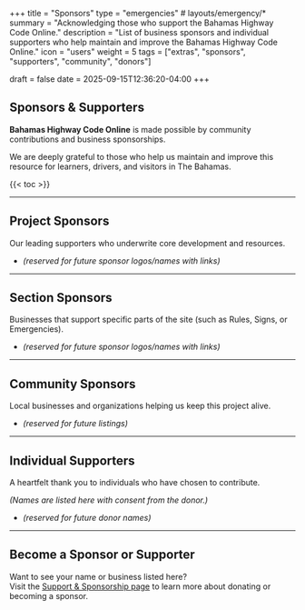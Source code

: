 +++
title = "Sponsors"
type = "emergencies"           # layouts/emergency/*
summary = "Acknowledging those who support the Bahamas Highway Code Online."
description = "List of business sponsors and individual supporters who help maintain and improve the Bahamas Highway Code Online."
icon = "users"
weight = 5
tags = ["extras", "sponsors", "supporters", "community", "donors"]

draft = false
date = 2025-09-15T12:36:20-04:00
+++

## Sponsors & Supporters

**Bahamas Highway Code Online** is made possible by community contributions and business sponsorships.

We are deeply grateful to those who help us maintain and improve this resource for learners, drivers, and visitors in The Bahamas.

{{< toc >}}

---

## Project Sponsors
Our leading supporters who underwrite core development and resources.

- *(reserved for future sponsor logos/names with links)*  

---

## Section Sponsors
Businesses that support specific parts of the site (such as Rules, Signs, or Emergencies).

- *(reserved for future sponsor logos/names with links)*  

---

## Community Sponsors
Local businesses and organizations helping us keep this project alive.  

- *(reserved for future listings)*  

---

## Individual Supporters
A heartfelt thank you to individuals who have chosen to contribute.  

*(Names are listed here with consent from the donor.)*  

- *(reserved for future donor names)*  

---

## Become a Sponsor or Supporter
Want to see your name or business listed here?  
Visit the [Support & Sponsorship page](/extras/support/) to learn more about donating or becoming a sponsor.